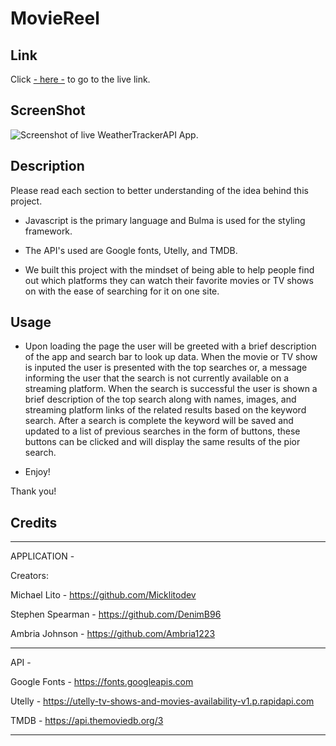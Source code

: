 # MovieReel


## Link

Click [- here -]() to go to the live link.

## ScreenShot

![Screenshot of live WeatherTrackerAPI App.]()

## Description

Please read each section to better understanding of the idea behind this project.

- Javascript is the primary language and Bulma is used for the styling framework.

- The API's used are Google fonts, Utelly, and TMDB.

- We built this project with the mindset of being able to help people find out which platforms they can watch their favorite movies or TV shows on with the ease of searching for it on one site. 

## Usage

- Upon loading the page the user will be greeted with a brief description of the app and search bar to look up data. When the movie or TV show is inputed the user is presented with the top searches or, a message informing the user that the search is not currently available on a streaming platform. When the search is successful the user is shown a brief description of the top search along with names, images, and streaming platform links of the related results based on the keyword search. After a search is complete the keyword will be saved and updated to a list of previous searches in the form of buttons, these buttons can be clicked and will display the same results of the pior search.   

- Enjoy!

Thank you!

## Credits
____________________________________________

APPLICATION - 

Creators:

Michael Lito - https://github.com/Micklitodev

Stephen Spearman - https://github.com/DenimB96

Ambria Johnson - https://github.com/Ambria1223

____________________________________________

API -  

Google Fonts - https://fonts.googleapis.com

Utelly - https://utelly-tv-shows-and-movies-availability-v1.p.rapidapi.com

TMDB - https://api.themoviedb.org/3
____________________________________________
